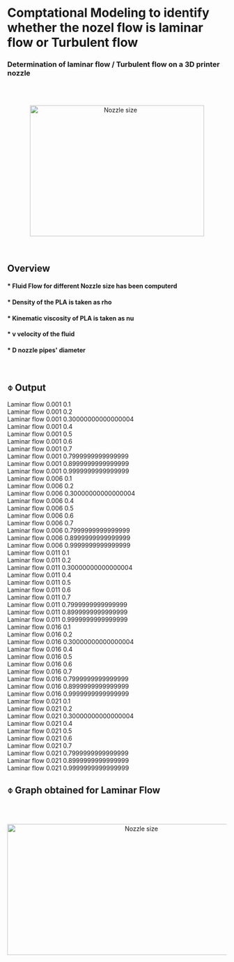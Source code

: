 
# Comptational Modeling to identify whether the nozel flow is laminar flow or Turbulent flow

### Determination of laminar flow / Turbulent flow on a 3D printer nozzle


<br>
<br>
<p align="center">
<img title="Nozzle size"  width="400" height="300" src="https://user-images.githubusercontent.com/76845634/133737361-15d80194-12e2-465d-a7e1-a1f8e4f9d857.jpg" >
</p>
<br>

## Overview

#### * Fluid Flow for different Nozzle size has been computerd

#### * Density of the PLA is taken as rho

#### * Kinematic viscosity of PLA is taken as nu

#### * v velocity of the fluid

#### * D nozzle pipes' diameter


<br>

## ⌽ Output
 
Laminar flow 0.001 0.1 <br>
Laminar flow 0.001 0.2 <br>
Laminar flow 0.001 0.30000000000000004 <br>
Laminar flow 0.001 0.4 <br>
Laminar flow 0.001 0.5<br>
Laminar flow 0.001 0.6<br>
Laminar flow 0.001 0.7<br>
Laminar flow 0.001 0.7999999999999999 <br>
Laminar flow 0.001 0.8999999999999999 <br>
Laminar flow 0.001 0.9999999999999999 <br>
Laminar flow 0.006 0.1 <br>
Laminar flow 0.006 0.2 <br>
Laminar flow 0.006 0.30000000000000004 <br>
Laminar flow 0.006 0.4 <br>
Laminar flow 0.006 0.5 <br>
Laminar flow 0.006 0.6 <br>
Laminar flow 0.006 0.7 <br>
Laminar flow 0.006 0.7999999999999999 <br>
Laminar flow 0.006 0.8999999999999999 <br>
Laminar flow 0.006 0.9999999999999999 <br>
Laminar flow 0.011 0.1 <br>
Laminar flow 0.011 0.2 <br>
Laminar flow 0.011 0.30000000000000004 <br>
Laminar flow 0.011 0.4 <br>
Laminar flow 0.011 0.5 <br>
Laminar flow 0.011 0.6 <br>
Laminar flow 0.011 0.7 <br>
Laminar flow 0.011 0.7999999999999999 <br>
Laminar flow 0.011 0.8999999999999999 <br>
Laminar flow 0.011 0.9999999999999999 <br>
Laminar flow 0.016 0.1 <br>
Laminar flow 0.016 0.2 <br>
Laminar flow 0.016 0.30000000000000004 <br>
Laminar flow 0.016 0.4 <br>
Laminar flow 0.016 0.5 <br>
Laminar flow 0.016 0.6<br>
Laminar flow 0.016 0.7 <br>
Laminar flow 0.016 0.7999999999999999 <br>
Laminar flow 0.016 0.8999999999999999 <br>
Laminar flow 0.016 0.9999999999999999 <br>
Laminar flow 0.021 0.1 <br>
Laminar flow 0.021 0.2 <br>
Laminar flow 0.021 0.30000000000000004 <br>
Laminar flow 0.021 0.4 <br>
Laminar flow 0.021 0.5 <br>
Laminar flow 0.021 0.6 <br>
Laminar flow 0.021 0.7 <br>
Laminar flow 0.021 0.7999999999999999 <br>
Laminar flow 0.021 0.8999999999999999 <br>
Laminar flow 0.021 0.9999999999999999 <br>

## ⌽ Graph obtained for Laminar Flow

<br>
<br>
<p align="center">
<img title="Nozzle size"  width="600" height="300" src="https://user-images.githubusercontent.com/76845634/133739196-7809902d-313f-4547-b673-b5bc69934e3e.png" >
</p>





